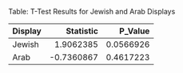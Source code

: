 Table: T-Test Results for Jewish and Arab Displays

|Display |  Statistic|   P_Value|
|:-------|----------:|---------:|
|Jewish  |  1.9062385| 0.0566926|
|Arab    | -0.7360867| 0.4617223|

